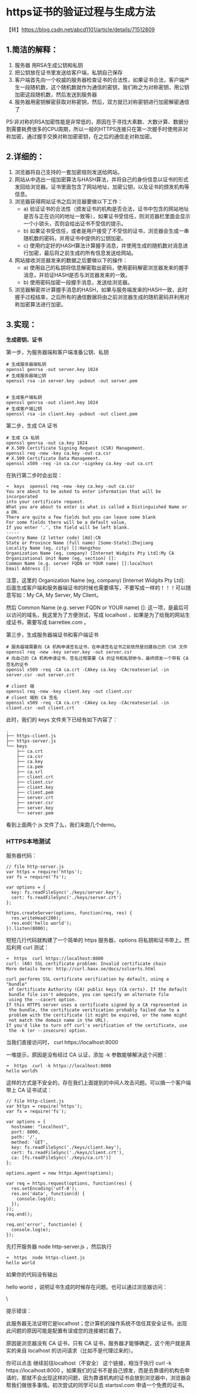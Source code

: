 # https证书的验证过程与生成方法

【转】https://blog.csdn.net/abcd1101/article/details/71512809

## 1.简洁的解释：

1. 服务器 用RSA生成公钥和私钥
2. 把公钥放在证书里发送给客户端，私钥自己保存
3. 客户端首先向一个权威的服务器检查证书的合法性，如果证书合法，客户端产生一段随机数，这个随机数就作为通信的密钥，我们称之为对称密钥，用公钥加密这段随机数，然后发送到服务器
4. 服务器用密钥解密获取对称密钥，然后，双方就已对称密钥进行加密解密通信了


PS:非对称的RSA加密性能是非常低的，原因在于寻找大素数、大数计算、数据分割需要耗费很多的CPU周期，所以一般的HTTPS连接只在第一次握手时使用非对称加密，通过握手交换对称加密密钥，在之后的通信走对称加密。



## 2.详细的：

1. 浏览器将自己支持的一套加密规则发送给网站。 
2. 网站从中选出一组加密算法与HASH算法，并将自己的身份信息以证书的形式发回给浏览器。证书里面包含了网站地址，加密公钥，以及证书的颁发机构等信息。 
3. 浏览器获得网站证书之后浏览器要做以下工作： 
	- a) 验证证书的合法性（颁发证书的机构是否合法，证书中包含的网站地址是否与正在访问的地址一致等），如果证书受信任，则浏览器栏里面会显示一个小锁头，否则会给出证书不受信的提示。 
	- b) 如果证书受信任，或者是用户接受了不受信的证书，浏览器会生成一串随机数的密码，并用证书中提供的公钥加密。 
	- c) 使用约定好的HASH算法计算握手消息，并使用生成的随机数对消息进行加密，最后将之前生成的所有信息发送给网站。 
4. 网站接收浏览器发来的数据之后要做以下的操作： 
	- a) 使用自己的私钥将信息解密取出密码，使用密码解密浏览器发来的握手消息，并验证HASH是否与浏览器发来的一致。 
	- b) 使用密码加密一段握手消息，发送给浏览器。 
5. 浏览器解密并计算握手消息的HASH，如果与服务端发来的HASH一致，此时握手过程结束，之后所有的通信数据将由之前浏览器生成的随机密码并利用对称加密算法进行加密。

## 3.实现：

**生成密钥、证书**
	
第一步，为服务器端和客户端准备公钥、私钥
	
	# 生成服务器端私钥
	openssl genrsa -out server.key 1024
	# 生成服务器端公钥
	openssl rsa -in server.key -pubout -out server.pem
 
 
	# 生成客户端私钥
	openssl genrsa -out client.key 1024
	# 生成客户端公钥
	openssl rsa -in client.key -pubout -out client.pem

第二步，生成 CA 证书

	# 生成 CA 私钥
	openssl genrsa -out ca.key 1024
	# X.509 Certificate Signing Request (CSR) Management.
	openssl req -new -key ca.key -out ca.csr
	# X.509 Certificate Data Management.
	openssl x509 -req -in ca.csr -signkey ca.key -out ca.crt
	
在执行第二步时会出现：

	➜  keys  openssl req -new -key ca.key -out ca.csr
	You are about to be asked to enter information that will be incorporated
	into your certificate request.
	What you are about to enter is what is called a Distinguished Name or a DN.
	There are quite a few fields but you can leave some blank
	For some fields there will be a default value,
	If you enter '.', the field will be left blank.
	-----
	Country Name (2 letter code) [AU]:CN
	State or Province Name (full name) [Some-State]:Zhejiang
	Locality Name (eg, city) []:Hangzhou
	Organization Name (eg, company) [Internet Widgits Pty Ltd]:My CA
	Organizational Unit Name (eg, section) []:
	Common Name (e.g. server FQDN or YOUR name) []:localhost
	Email Address []:
 

注意，这里的 Organization Name (eg, company) [Internet Widgits Pty Ltd]: 后面生成客户端和服务器端证书的时候也需要填写，不要写成一样的！！！可以随意写如：My CA, My Server, My Client。

然后 Common Name (e.g. server FQDN or YOUR name) []: 这一项，是最后可以访问的域名，我这里为了方便测试，写成 localhost ，如果是为了给我的网站生成证书，需要写成 barretlee.com 。

第三步，生成服务器端证书和客户端证书

	# 服务器端需要向 CA 机构申请签名证书，在申请签名证书之前依然是创建自己的 CSR 文件
	openssl req -new -key server.key -out server.csr
	# 向自己的 CA 机构申请证书，签名过程需要 CA 的证书和私钥参与，最终颁发一个带有 CA 签名的证书
	openssl x509 -req -CA ca.crt -CAkey ca.key -CAcreateserial -in server.csr -out server.crt
	 
	# client 端
	openssl req -new -key client.key -out client.csr
	# client 端到 CA 签名
	openssl x509 -req -CA ca.crt -CAkey ca.key -CAcreateserial -in client.csr -out client.crt
	
此时，我们的 keys 文件夹下已经有如下内容了：

	.
	├── https-client.js
	├── https-server.js
	└── keys
	    ├── ca.crt
	    ├── ca.csr
	    ├── ca.key
	    ├── ca.pem
	    ├── ca.srl
	    ├── client.crt
	    ├── client.csr
	    ├── client.key
	    ├── client.pem
	    ├── server.crt
	    ├── server.csr
	    ├── server.key
	    └── server.pem
 

看到上面两个 js 文件了么，我们来跑几个demo。
 

### HTTPS本地测试

服务器代码：

	// file http-server.js
	var https = require('https');
	var fs = require('fs');
	 
	var options = {
	  key: fs.readFileSync('./keys/server.key'),
	  cert: fs.readFileSync('./keys/server.crt')
	};
	 
	https.createServer(options, function(req, res) {
	  res.writeHead(200);
	  res.end('hello world');
	}).listen(8000);
短短几行代码就构建了一个简单的 https 服务器，options 将私钥和证书带上。然后利用 curl 测试：

	➜  https  curl https://localhost:8000
	curl: (60) SSL certificate problem: Invalid certificate chain
	More details here: http://curl.haxx.se/docs/sslcerts.html
	 
	curl performs SSL certificate verification by default, using a "bundle"
	 of Certificate Authority (CA) public keys (CA certs). If the default
	 bundle file isn't adequate, you can specify an alternate file
	 using the --cacert option.
	If this HTTPS server uses a certificate signed by a CA represented in
	 the bundle, the certificate verification probably failed due to a
	 problem with the certificate (it might be expired, or the name might
	 not match the domain name in the URL).
	If you'd like to turn off curl's verification of the certificate, use
	 the -k (or --insecure) option.
当我们直接访问时， curl https://localhost:8000

 一堆提示，原因是没有经过 CA 认证，添加 -k 参数能够解决这个问题：
 

	➜  https  curl -k https://localhost:8000
	hello world%

这样的方式是不安全的，存在我们上面提到的中间人攻击问题。可以搞一个客户端带上 CA 证书试试：

	// file http-client.js
	var https = require('https');
	var fs = require('fs');
	 
	var options = {
	  hostname: "localhost",
	  port: 8000,
	  path: '/',
	  methed: 'GET',
	  key: fs.readFileSync('./keys/client.key'),
	  cert: fs.readFileSync('./keys/client.crt'),
	  ca: [fs.readFileSync('./keys/ca.crt')]
	};
	 
	options.agent = new https.Agent(options);
	 
	var req = https.request(options, function(res) {
	  res.setEncoding('utf-8');
	  res.on('data', function(d) {
	    console.log(d);
	  });
	});
	req.end();
	 
	req.on('error', function(e) {
	  console.log(e);
	});
	
先打开服务器 node http-server.js ，然后执行

	➜  https  node https-client.js
	hello world
如果你的代码没有输出 

hello world ，说明证书生成的时候存在问题。也可以通过浏览器访问：
 

\

提示错误：

 
此服务器无法证明它是localhost；您计算机的操作系统不信任其安全证书。出现此问题的原因可能是配置有误或您的连接被拦截了。

原因是浏览器没有 CA 证书，只有 CA 证书，服务器才能够确定，这个用户就是真实的来自 localhost 的访问请求（比如不是代理过来的）。

你可以点击 继续前往localhost（不安全） 这个链接，相当于执行 curl -k https://localhost:8000 。如果我们的证书不是自己颁发，而是去靠谱的机构去申请的，那就不会出现这样的问题，因为靠谱机构的证书会放到浏览器中，浏览器会帮我们做很多事情。初次尝试的同学可以去 startssl.com 申请一个免费的证书。